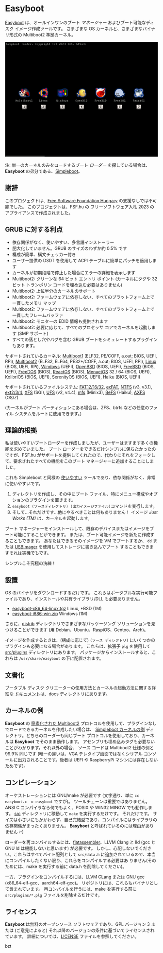 Easyboot
========

[Easyboot](https://gitlab.com/bztsrc/easyboot) は、オールインワンのブート *マネージャー* およびブート可能なディスク イメージ作成ツールです。
さまざまな OS カーネルと、さまざまなバイナリ形式の Multiboot2 準拠カーネル。

![Easyboot](docs/screenshot.png)

注: 単一のカーネルのみをロードするブート *ローダー* を探している場合は、 **Easyboot** の弟分である、[Simpleboot](https://gitlab.com/bztsrc/simpleboot)。

謝辞
----

このプロジェクトは、[Free Software Foundation Hungary](https://fsf.hu/nevjegy) の支援なしでは不可能でした。 このプロジェクトは、FSF.hu の
フリーソフトウェア入札 2023 のアプライアンスで作成されました。

GRUB に対する利点
----------------

- 依存関係がなく、使いやすい、多言語インストーラー
- 肥大化していません。GRUB のサイズのわずか約 0.5% です
- 構成が簡単、構文チェッカー付き
- ユーザー提供の DSDT を使用して ACPI テーブルに簡単にパッチを適用します
- カーネルが初期段階で停止した場合にエラーの詳細を表示します
- Multiboot2: クリーンな 64 ビット エントリ ポイント (カーネルにタグや 32 ビット トランポリン コードを埋め込む必要はありません)
- Multiboot2: 上位半分のカーネルのサポート
- Multiboot2: ファームウェアに依存しない、すべてのプラットフォーム上で一貫したメモリ マップ
- Multiboot2: ファームウェアに依存しない、すべてのプラットフォーム上で一貫したフレームバッファ
- Multiboot2: モニターの EDID 情報も提供されます
- Multiboot2: 必要に応じて、すべてのプロセッサ コアでカーネルを起動します (SMP サポート)
- すべての落とし穴やバグを含む GRUB ブートをシミュレートするプラグインもあります。

サポートされているカーネル: [Multiboot1](https://www.gnu.org/software/grub/manual/multiboot/multiboot.html) (ELF32, PE/COFF, a.out;
BIOS, UEFI, RPi), [Multiboot2](docs/ja/ABI.md) (ELF32, ELF64, PE32+/COFF, a.out; BIOS, UEFI, RPi),
[Linux](https://www.kernel.org/doc/html/latest/arch/x86/boot.html) (BIOS, UEFI, RPi),
[Windows](https://learn.microsoft.com/en-us/windows-hardware/drivers/bringup/boot-and-uefi) (UEFI),
[OpenBSD](https://man.openbsd.org/boot.8) (BIOS, UEFI),
[FreeBSD](https://docs.freebsd.org/en/books/handbook/boot/) (BIOS, UEFI),
[FreeDOS](https://www.freedos.org/) (BIOS), [ReactOS](https://reactos.org/) (BIOS),
[MenuetOS](https://menuetos.net/) 32 / 64 (BIOS, UEFI), [KolibriOS](https://kolibrios.org/en/) (BIOS, UEFI),
[SerenityOS](https://serenityos.org/) (BIOS, UEFI), [Haiku](https://www.haiku-os.org/) (BIOS, UEFI)

サポートされているファイルシステム: [FAT12/16/32](https://social.technet.microsoft.com/wiki/contents/articles/6771.the-fat-file-system.aspx),
[exFAT](https://learn.microsoft.com/en-us/windows/win32/fileio/exfat-specification),
[NTFS](https://github.com/libyal/libfsntfs/blob/main/documentation/New%20Technologies%20File%20System%20%28NTFS%29.asciidoc) (v3, v3.1),
[ext2/3/4](https://ext4.wiki.kernel.org/index.php/Ext4_Disk_Layout),
[XFS](https://mirror.math.princeton.edu/pub/kernel/linux/utils/fs/xfs/docs/xfs_filesystem_structure.pdf) (SGI),
[UFS](https://alter.org.ua/docs/fbsd/ufs/) (v2, v4.4),
[mfs](https://gitlab.com/bztsrc/minix3fs) (Minix3),
[BeFS](https://www.haiku-os.org/legacy-docs/practical-file-system-design.pdf) (Haiku),
[AXFS](https://gitlab.com/bztsrc/alexandriafs) (OS/Z)

(カーネルがブート パーティションにある場合は、ZFS、btrfs などの任意のファイル システムをルートに使用できます。)

理論的根拠
----------

私は使いやすいブートローダーを作成しましたが、ユーザーはますます多くの機能を求めていました。 ブート ローダーをできるだけシンプルに保ちたかったのですが、FSF.hu
がサポートを提供してくれたので、代わりにそれをフォークして、要求されたすべての機能をこのブート マネージャーに追加することにしました。

これも Simpleboot と同様の [使いやすい](https://suckless.org) ツールであり、依存関係がなく、非常に使いやすいです。

1. ディレクトリを作成し、その中にブート ファイル、特にメニュー構成やオプションのプラグインを置きます。
2. `easyboot (ソースディレクトリ) (出力イメージファイル)`コマンドを実行します。
3. そして...それだけです...他にやるべきことは何もありません！ イメージ *Just Works (TM)* は、カーネルを起動します。

ブート マネージャーをインストールして、既存のデバイスまたはイメージをブート可能にすることができます。 または、ブート可能イメージを新たに作成することもできます。
あなたはできるそのイメージを VM でブートするか、 `dd` または [USBImager](https://bztsrc.gitlab.io/usbimager/) を使用してストレージに書き込んでブート
することもできますそれは実機でもです。

シンプルこそ究極の洗練！

設置
----

OS のバイナリをダウンロードするだけです。 これらはポータブルな実行可能ファイルであり、インストールや共有ライブラリ/DLL も必要ありません。

- [easyboot-x86_64-linux.tgz](https://gitlab.com/bztsrc/easyboot/-/raw/main/distrib/easyboot-x86_64-linux.tgz) Linux, \*BSD (1M)
- [easyboot-i686-win.zip](https://gitlab.com/bztsrc/easyboot/-/raw/main/distrib/easyboot-i686-win.zip) Windows (1M)

さらに、[distrib](distrib) ディレクトリでさまざまなパッケージング ソリューションを見つけることができます (用 Debian、Ubuntu、RaspiOS、Gentoo、Arch)。

イメージを作成するときは、(構成に応じて) `(ソース ディレクトリ)` にいくつかのプラグインも必要になる場合があります。 これらは、拡張子  `plg` を使用して
[src/plugins](src/plugins) ディレクトリにあります。 パッケージからインストールすると、これらは `/usr/share/easyboot` の下に配置されます。

文書化
-----

ブータブル ディスク クリエーターの使用方法とカーネルの起動方法に関する詳細な [ドキュメント](docs/ja)は、docs ディレクトリにあります。

カーネルの例
----------

**Easyboot** の [簡素化された Multiboot2](docs/ja/ABI.md) プロトコルを使用して、プラグインなしでロードできるカーネルを作成したい場合は、
[Simpleboot カーネルの例](https://gitlab.com/bztsrc/simpleboot/-/tree/main/example) ディレクトリ。どちらのローダーも同じブート
プロトコルを使用しており、カーネルは **Easyboot** でそのまま動作します。 アセンブリも埋め込みタグも必要ないことがわかります。それ以外の場合、
ソース コードは Multiboot2 仕様の例と 99.9% 同じです (唯一の違いは、VGA テレタイプ画面ではなくシリアル コンソールに出力されることです。後者は UEFI や
RaspberryPi マシンには存在しないためです)。

コンピレーション
-------------

オーケストレーションには GNU/make が必要です (文字通り、単に `cc easyboot.c -o easyboot` ですが)。 ツールチェーンは重要ではありません。ANSI C
コンパイラなら何でもよく、POSIX や WIN32 MINGW でも動作します。 [src](src) ディレクトリに移動して `make` を実行するだけです。 それだけです。
サイズは小さいにもかかわらず、自己完結型であり、コンパイルにはライブラリの依存関係がまったくありません。 **Easyboot** と呼ばれているのには理由がありません :-)

ローダーを再コンパイルするには、[flatassembler](https://flatassembler.net)、LLVM Clang と lld (gcc と GNU ld は機能しないと思います) が必要です。
しかし、心配しないでください。これらはすべてバイト配列として `src/data.h` に追加されているので、本当にコンパイルしたくない限り、これらをコンパイルする必要はあ
りません(そのためには、make を実行する前に data.h を削除してください)。

一方、プラグインをコンパイルするには、LLVM CLang または GNU gcc (x86_64-elf-gcc、aarch64-elf-gcc)。 リポジトリには、これらもバイナリとして含まれています。
再コンパイルを行うには、make を実行する前に `src/plugins/*.plg` ファイルを削除するだけです。

ライセンス
--------

**Easyboot** は無料のオープンソース ソフトウェアであり、GPL バージョン 3 または (ご意見によると) それ以降のバージョンの条件に基づいてライセンスされています。
詳細については、[LICENSE](LICENSE) ファイルを参照してください。

bzt
